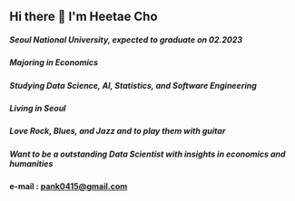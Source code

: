 ## Hi there 👋 I'm Heetae Cho

##### Seoul National University, expected to graduate on 02.2023
##### Majoring in Economics
##### Studying Data Science, AI, Statistics, and Software Engineering
##### Living in Seoul
##### Love Rock, Blues, and Jazz and to play them with guitar
##### Want to be a outstanding Data Scientist with insights in economics and humanities 
####   
#### e-mail : pank0415@gmail.com
<!--
**HEETHUB/HEETHUB** is a ✨ _special_ ✨ repository because its `README.md` (this file) appears on your GitHub profile.

Here are some ideas to get you started:

- 🔭 I’m currently working on ...
- 🌱 I’m currently learning ...
- 👯 I’m looking to collaborate on ...
- 🤔 I’m looking for help with ...
- 💬 Ask me about ...
- 📫 How to reach me: ...
- 😄 Pronouns: ...
- ⚡ Fun fact: ...
-->
